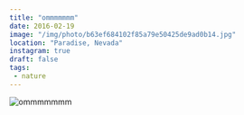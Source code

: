 ```yaml
---
title: "ommmmmmm"
date: 2016-02-19
image: "/img/photo/b63ef684102f85a79e50425de9ad0b14.jpg"
location: "Paradise, Nevada"
instagram: true
draft: false
tags:
 - nature
---
```


![ommmmmmm](/img/photo/b63ef684102f85a79e50425de9ad0b14.jpg)
